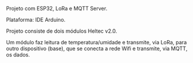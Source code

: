 Projeto com ESP32, LoRa e MQTT Server.

Plataforma: IDE Arduino.

Projeto consiste de dois módulos Heltec v2.0.

Um módulo faz leitura de temperatura/umidade e transmite, via LoRa, para outro dispositivo (base), que se conecta a rede Wifi e transmite, via MQTT, os dados.

